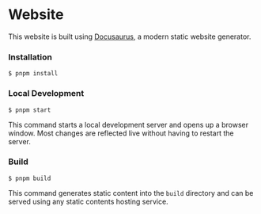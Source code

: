 # Website

This website is built using [Docusaurus](https://docusaurus.io/), a modern static website generator.

### Installation

```
$ pnpm install
```

### Local Development

```
$ pnpm start
```

This command starts a local development server and opens up a browser window. Most changes are reflected live without
having to restart the server.

### Build

```
$ pnpm build
```

This command generates static content into the `build` directory and can be served using any static contents hosting
service.
